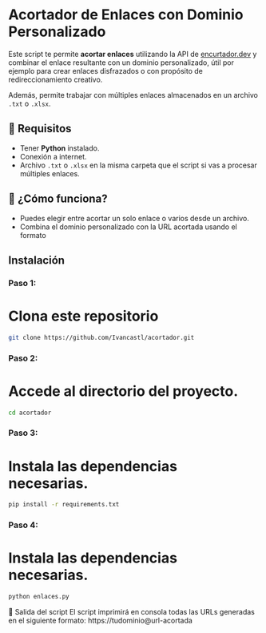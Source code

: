 # Acortador de Enlaces con Dominio Personalizado

Este script te permite **acortar enlaces** utilizando la API de [encurtador.dev](https://www.encurtador.dev/) y combinar el enlace resultante con un dominio personalizado, útil por ejemplo para crear enlaces disfrazados o con propósito de redireccionamiento creativo.

Además, permite trabajar con múltiples enlaces almacenados en un archivo `.txt` o `.xlsx`.

## 🔧 Requisitos

- Tener **Python** instalado.
- Conexión a internet.
- Archivo `.txt` o `.xlsx` en la misma carpeta que el script si vas a procesar múltiples enlaces.

## 🧠 ¿Cómo funciona?

- Puedes elegir entre acortar un solo enlace o varios desde un archivo.
- Combina el dominio personalizado con la URL acortada usando el formato

## Instalación 

### **Paso 1:**
# Clona este repositorio 
```bash
git clone https://github.com/Ivancastl/acortador.git
```

### **Paso 2:**
# Accede al directorio del proyecto.
```bash
cd acortador
```

### **Paso 3:**
# Instala las dependencias necesarias.
```bash
pip install -r requirements.txt
```

### **Paso 4:**
# Instala las dependencias necesarias.
```bash
python enlaces.py
```

📌 Salida del script
El script imprimirá en consola todas las URLs generadas en el siguiente formato:
https://tudominio@url-acortada
